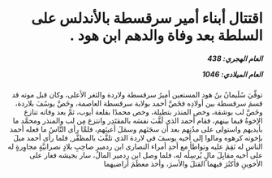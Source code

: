<h1 dir="rtl">اقتتال أبناء أمير سرقسطة بالأندلس على السلطة بعد وفاة والدهم ابن هود 
  .</h1>

<h5 dir="rtl">العام الهجري:  438

العام الميلادي: 1046

</h5>

<p dir="rtl">توفِّيَ سُلَيمانُ بنُ هود المستعين أميرُ سرقسطة ولاردة والثغر الأعلى، وكان قبل موته قد قسمَ سرقسطة بين أولادِه فخَصَّ أحمد بولاية سرقسطة العاصمة، وخَصَّ يوسُفَ بلاردة، وخَصَّ لب بوشقة، وخص المنذر بتطيلة، وخص محمدًا بقلعة أيوب، ثمَّ بعد وفاته تنازع الإخوةُ فيما بينهم، فقام أحمد الذي لَقَّبَ نفسَه بالمقتَدِر وانتزع مِن لب والمنذر ومحمَّد ما بأيديهم واستولى على مدُنِهم بعد أن سجَنَهم وسمَلَ أعينَهم، فلمَّا رأى النَّاسُ ما فعله أحمد بإخوته كرهوه ومالوا إلى أخيه يوسفَ في لاردة الذي تلقَّبَ بالمظفَّر, فلما رأى أحمد ميلَ الناس له نَقِمَ عليه وتواطأ مع أحدِ أمراء النصارى ابن ردمير صاحِبِ بلادٍ نصرانيَّةٍ مجاوِرةٍ له على أخيه مقابِلَ مالٍ يُرسِلُه له، فلما وصل ابن ردمير المالُ، سار بجيشه فغار على الأخوينِ فأكثَرَ فيهما القتلَ والأسرَ، وأخذ معظَمَ أراضيهما</p></br>
